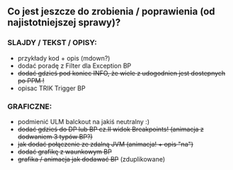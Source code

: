## Co jest jeszcze do zrobienia / poprawienia (od najistotniejszej sprawy)?

### SLAJDY / TEKST / OPISY:
* przykłady kod + opis (mdown?)
* dodać poradę z Filter dla Exception BP
* ~~dodać gdzieś pod koniec INFO, że wiele z udogodnien jest dostepnych po PPM !~~
* opisac TRIK Trigger BP

### GRAFICZNE:
* podmienić ULM balckout na jakiś neutralny :)
* ~~dodać gdzieś do DP lub BP cz.II widok Breakpoints! (animacja z dodwaniem 3 typów BP?)~~
* ~~jak dodać połączenie ze zdalną JVM (animacja! + opis "na")~~
* ~~dodać grafikę z waunkowym BP~~
* ~~grafika / animacja jak dodawać BP~~ (zduplikowane)

